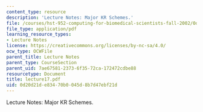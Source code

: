 ```yaml
---
content_type: resource
description: 'Lecture Notes: Major KR Schemes.'
file: /courses/hst-952-computing-for-biomedical-scientists-fall-2002/0d20d21de83470b0045d8b7d47ebf21d_lecture17.pdf
file_type: application/pdf
learning_resource_types:
- Lecture Notes
license: https://creativecommons.org/licenses/by-nc-sa/4.0/
ocw_type: OCWFile
parent_title: Lecture Notes
parent_type: CourseSection
parent_uid: 7ae67581-2373-6f35-72ca-172472cdbe88
resourcetype: Document
title: lecture17.pdf
uid: 0d20d21d-e834-70b0-045d-8b7d47ebf21d
---
```

Lecture Notes: Major KR Schemes.